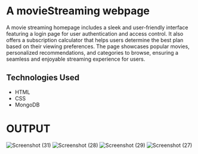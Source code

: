 # A movieStreaming webpage

A movie streaming homepage includes a sleek and user-friendly interface featuring a login page for user authentication and access control. It also offers a subscription calculator that helps users determine the best plan based on their viewing preferences. The page showcases popular movies, personalized recommendations, and categories to browse, ensuring a seamless and enjoyable streaming experience for users.
## Technologies Used

- HTML
- CSS
- MongoDB
  
# OUTPUT

![Screenshot (31)](https://github.com/hariprasath-0ffl/Ciniflick_Moviestreaming_webpage/assets/123928482/965742b0-0939-41c1-9ff2-dc49d324f747)
![Screenshot (28)](https://github.com/hariprasath-0ffl/Ciniflick_Moviestreaming_webpage/assets/123928482/8d96090a-1fbf-4db4-b762-160e5075308c)
![Screenshot (29)](https://github.com/hariprasath-0ffl/Ciniflick_Moviestreaming_webpage/assets/123928482/408cc04f-81b4-4715-9147-9bd47950b02a)
![Screenshot (27)](https://github.com/hariprasath-0ffl/Ciniflick_Moviestreaming_webpage/assets/123928482/60b8e6b0-6479-4811-a85e-772224cb270c)
